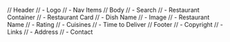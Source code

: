 // Header
// - Logo
// - Nav Items
// Body
// - Search
// - Restaurant Container
//  - Restaurant Card
//  - Dish Name
//  - Image
//  - Restaurant Name
//  - Rating
//  - Cuisines
//  - Time to Deliver
// Footer
// - Copyright
// - Links
// - Address
// - Contact